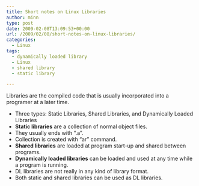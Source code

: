```yaml
---
title: Short notes on Linux Libraries
author: minn
type: post
date: 2009-02-08T13:09:53+00:00
url: /2009/02/08/short-notes-on-linux-libraries/
categories:
  - Linux
tags:
  - dynamically loaded library
  - Linux
  - shared library
  - static library

---
```

Libraries are the compiled code that is usually incorporated into a programer at a later time.

  * Three types: Static Libraries, Shared Libraries, and Dynamically Loaded Libraries
  * **Static libraries** are a collection of normal object files.
  * They usually ends with &#8220;.a&#8221;.
  * Collection is created with &#8220;ar&#8221; command.
  * **Shared libraries** are loaded at program start-up and shared between programs.
  * **Dynamically loaded libraries** can be loaded and used at any time while a program is running.
  * DL libraries are not really in any kind of library format.
  * Both static and shared libraries can be used as DL libraries.